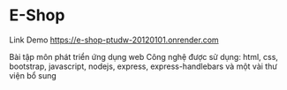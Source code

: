 # E-Shop
Link Demo
https://e-shop-ptudw-20120101.onrender.com


Bài tập môn phát triển ứng dụng web
Công nghệ được sử dụng: html, css, bootstrap, javascript, nodejs, express, express-handlebars và một vài thư viện bổ sung
